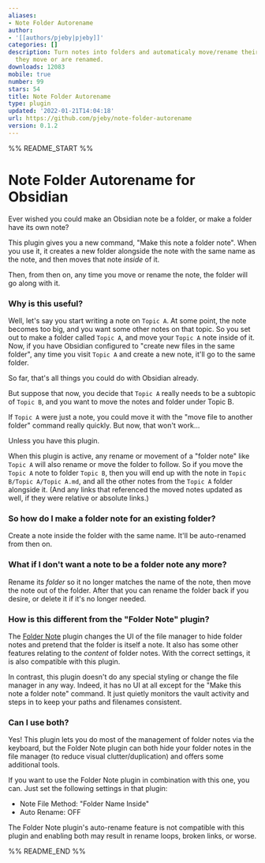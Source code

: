 ```yaml
---
aliases:
- Note Folder Autorename
author:
- '[[authors/pjeby|pjeby]]'
categories: []
description: Turn notes into folders and automaticaly move/rename their folders when
  they move or are renamed.
downloads: 12083
mobile: true
number: 99
stars: 54
title: Note Folder Autorename
type: plugin
updated: '2022-01-21T14:04:18'
url: https://github.com/pjeby/note-folder-autorename
version: 0.1.2
---
```


%% README_START %%

# Note Folder Autorename for Obsidian

Ever wished you could make an Obsidian note be a folder, or make a folder have its own note?

This plugin gives you a new command,  "Make this note a folder note".  When you use it, it creates a new folder alongside the note with the same name as the note, and then moves that note *inside* of it.

Then, from then on, any time you move or rename the note, the folder will go along with it.

### Why is this useful?

Well, let's say you start writing a note on `Topic A`.  At some point, the note becomes too big, and you want some other notes on that topic.  So you set out to make a folder called `Topic A`, and move your `Topic A` note inside of it.  Now, if you have Obsidian configured to "create new files in the same folder", any time you visit `Topic A` and create a new note, it'll go to the same folder.

So far, that's all things you could do with Obsidian already.

But suppose that now, you decide that `Topic A` really needs to be a subtopic of `Topic B`, and you want to move the notes and folder under Topic B.

If `Topic A` were just a note, you could move it with the "move file to another folder" command really quickly.  But now, that won't work...

Unless you have this plugin.

When this plugin is active, any rename or movement of a "folder note" like `Topic A` will also rename or move the folder to follow.  So if you move the `Topic A` note to folder `Topic B`, then you will end up with the note in `Topic B/Topic A/Topic A.md`, and all the other notes from the `Topic A` folder alongside it.  (And any links that referenced the moved notes updated as well, if they were relative or absolute links.)

### So how do I make a folder note for an existing folder?

Create a note inside the folder with the same name.  It'll be auto-renamed from then on.

### What if I don't want a note to be a folder note any more?

Rename its *folder* so it no longer matches the name of the note, then move the note out of the folder.  After that you can rename the folder back if you desire, or delete it if it's no longer needed.

### How is this different from the "Folder Note" plugin?

The [Folder Note](https://github.com/xpgo/obsidian-folder-note-plugin) plugin changes the UI of the file manager to hide folder notes and pretend that the folder is itself a note.  It also has some other features relating to the *content* of folder notes.  With the correct settings, it is also compatible with this plugin.

In contrast, this plugin doesn't do any special styling or change the file manager in any way.  Indeed, it has no UI at all except for the "Make this note a folder note" command.  It just quietly monitors the vault activity and steps in to keep your paths and filenames consistent.

### Can I use both?

Yes!  This plugin lets you do most of the management of folder notes via the keyboard, but the Folder Note plugin can both hide your folder notes in the file manager (to reduce visual clutter/duplication) and offers some additional tools.

If you want to use the Folder Note plugin in combination with this one, you can.  Just set the following settings in that plugin:

* Note File Method: "Folder Name Inside"
* Auto Rename: OFF

The Folder Note plugin's auto-rename feature is not compatible with this plugin and enabling both may result in rename loops, broken links, or worse.



%% README_END %%